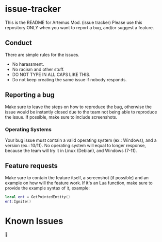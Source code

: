 # issue-tracker
This is the README for Artemus Mod. (issue tracker)
Please use this repository ONLY when you want to report a bug, and/or suggest a feature.

## Conduct
There are simple rules for the issues.
- No harassment.
- No racism and other stuff.
- DO NOT TYPE IN ALL CAPS LIKE THIS.
- Do not keep creating the same issue if nobody responds.

## Reporting a bug
Make sure to leave the steps on how to reproduce the bug, otherwise the issue would be instantly closed due to the team not being able to reproduce the issue.
If possible, make sure to include screenshots.

### Operating Systems
Your bug issue must contain a valid operating system (ex.: Windows), and a version (ex.: 10/11).
No operating system will equal to longer response, because the team will try it in Linux (Debian), and Windows (7-11).

## Feature requests
Make sure to contain the feature itself, a screenshot (if possible) and an example on how will the feature work.
If it's an Lua function, make sure to provide the example syntax of it, example:
```lua
local ent = GetPointedEntity()
ent:Ignite()
```

# Known Issues
:eyes:
